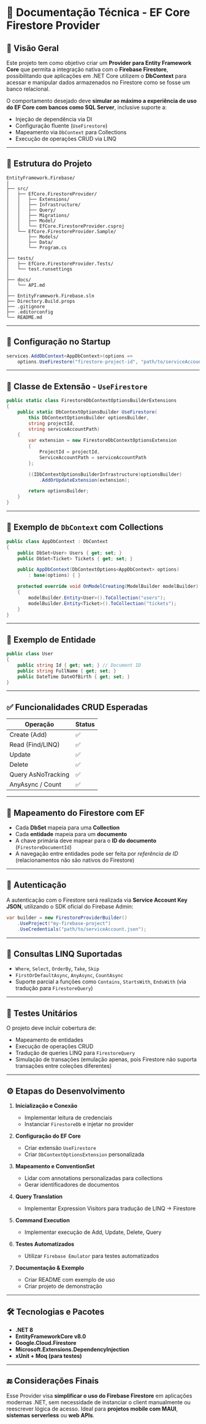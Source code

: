 # 📘 Documentação Técnica - EF Core Firestore Provider

## 🧭 Visão Geral

Este projeto tem como objetivo criar um **Provider para Entity Framework Core** que permita a integração nativa com o **Firebase Firestore**, possibilitando que aplicações em .NET Core utilizem o **DbContext** para acessar e manipular dados armazenados no Firestore como se fosse um banco relacional.

O comportamento desejado deve **simular ao máximo a experiência de uso do EF Core com bancos como SQL Server**, inclusive suporte a:

* Injeção de dependência via DI
* Configuração fluente (`UseFirestore`)
* Mapeamento via `DbContext` para Collections
* Execução de operações CRUD via LINQ

---

## 🧱 Estrutura do Projeto

```
EntityFramework.Firebase/
│
├── src/
│   ├── EfCore.FirestoreProvider/
│   │   ├── Extensions/
│   │   ├── Infrastructure/
│   │   ├── Query/
│   │   ├── Migrations/
│   │   ├── Model/
│   │   └── EfCore.FirestoreProvider.csproj
│   └── EfCore.FirestoreProvider.Sample/
│       ├── Models/
│       ├── Data/
│       └── Program.cs
│
├── tests/
│   ├── EfCore.FirestoreProvider.Tests/
│   └── test.runsettings
│
├── docs/
│   └── API.md
│
├── EntityFramework.Firebase.sln
├── Directory.Build.props
├── .gitignore
├── .editorconfig
└── README.md
```

---

## 🔧 Configuração no Startup

```csharp
services.AddDbContext<AppDbContext>(options =>
    options.UseFirestore("firestore-project-id", "path/to/serviceAccount.json"));
```

---

## 🔌 Classe de Extensão - `UseFirestore`

```csharp
public static class FirestoreDbContextOptionsBuilderExtensions
{
    public static DbContextOptionsBuilder UseFirestore(
        this DbContextOptionsBuilder optionsBuilder,
        string projectId,
        string serviceAccountPath)
    {
        var extension = new FirestoreDbContextOptionsExtension
        {
            ProjectId = projectId,
            ServiceAccountPath = serviceAccountPath
        };

        ((IDbContextOptionsBuilderInfrastructure)optionsBuilder)
            .AddOrUpdateExtension(extension);

        return optionsBuilder;
    }
}
```

---

## 🧬 Exemplo de `DbContext` com Collections

```csharp
public class AppDbContext : DbContext
{
    public DbSet<User> Users { get; set; }
    public DbSet<Ticket> Tickets { get; set; }

    public AppDbContext(DbContextOptions<AppDbContext> options)
        : base(options) { }

    protected override void OnModelCreating(ModelBuilder modelBuilder)
    {
        modelBuilder.Entity<User>().ToCollection("users");
        modelBuilder.Entity<Ticket>().ToCollection("tickets");
    }
}
```

---

## 📄 Exemplo de Entidade

```csharp
public class User
{
    public string Id { get; set; } // Document ID
    public string FullName { get; set; }
    public DateTime DateOfBirth { get; set; }
}
```

---

## ✅ Funcionalidades CRUD Esperadas

| Operação           | Status |
| ------------------ | ------ |
| Create (Add)       | ✅      |
| Read (Find/LINQ)   | ✅      |
| Update             | ✅      |
| Delete             | ✅      |
| Query AsNoTracking | ✅      |
| AnyAsync / Count   | ✅      |

---

## 🔄 Mapeamento do Firestore com EF

* Cada **DbSet** mapeia para uma **Collection**
* Cada **entidade** mapeia para um **documento**
* A chave primária deve mapear para o **ID do documento** (`FirestoreDocumentId`)
* A navegação entre entidades pode ser feita por *referência de ID* (relacionamentos não são nativos do Firestore)

---

## 🔐 Autenticação

A autenticação com o Firestore será realizada via **Service Account Key JSON**, utilizando o SDK oficial do Firebase Admin:

```csharp
var builder = new FirestoreProviderBuilder()
    .UseProject("my-firebase-project")
    .UseCredentials("path/to/serviceAccount.json");
```

---

## 🔎 Consultas LINQ Suportadas

* `Where`, `Select`, `OrderBy`, `Take`, `Skip`
* `FirstOrDefaultAsync`, `AnyAsync`, `CountAsync`
* Suporte parcial a funções como `Contains`, `StartsWith`, `EndsWith` (via tradução para `FirestoreQuery`)

---

## 🧪 Testes Unitários

O projeto deve incluir cobertura de:

* Mapeamento de entidades
* Execução de operações CRUD
* Tradução de queries LINQ para `FirestoreQuery`
* Simulação de transações (emulação apenas, pois Firestore não suporta transações entre coleções diferentes)

---

## ⚙️ Etapas do Desenvolvimento

1. **Inicialização e Conexão**

   * Implementar leitura de credenciais
   * Instanciar `FirestoreDb` e injetar no provider

2. **Configuração do EF Core**

   * Criar extensão `UseFirestore`
   * Criar `DbContextOptionsExtension` personalizada

3. **Mapeamento e ConventionSet**

   * Lidar com annotations personalizadas para collections
   * Gerar identificadores de documentos

4. **Query Translation**

   * Implementar Expression Visitors para tradução de LINQ -> Firestore

5. **Command Execution**

   * Implementar execução de Add, Update, Delete, Query

6. **Testes Automatizados**

   * Utilizar `Firebase Emulator` para testes automatizados

7. **Documentação & Exemplo**

   * Criar README com exemplo de uso
   * Criar projeto de demonstração

---

## 🛠 Tecnologias e Pacotes

* **.NET 8**
* **EntityFrameworkCore v8.0**
* **Google.Cloud.Firestore**
* **Microsoft.Extensions.DependencyInjection**
* **xUnit + Moq (para testes)**

---

## 🔚 Considerações Finais

Esse Provider visa **simplificar o uso do Firebase Firestore** em aplicações modernas .NET, sem necessidade de instanciar o client manualmente ou reescrever lógica de acesso. Ideal para **projetos mobile com MAUI**, **sistemas serverless** ou **web APIs**.